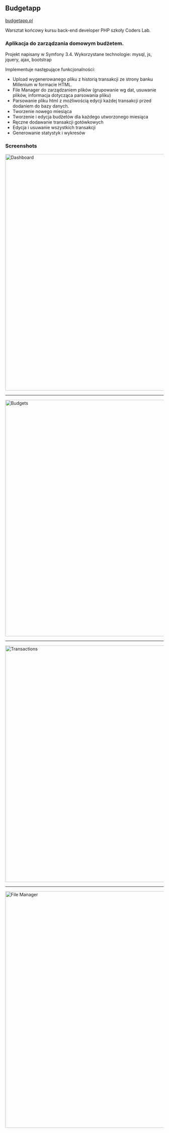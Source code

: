 <h2>Budgetapp</h2>

<a href="http://budgetapp.pl" target="_blank">budgetapp.pl</a>

Warsztat końcowy kursu back-end developer PHP szkoły Coders Lab.

<h3>Aplikacja do zarządzania domowym budżetem.</h3>

Projekt napisany w Symfony 3.4. Wykorzystane technologie: mysql, js, jquery, ajax, bootstrap

Implementuje następujące funkcjonalności:
<ul>
  <li>Upload wygenerowanego pliku z historią transakcji ze strony banku Millenium w formacie HTML.</li>
  <li>File Manager do zarządzaniem plików (grupowanie wg dat, usuwanie plików, informacja dotycząca parsowania pliku)</li>
  <li>Parsowanie pliku html z możliwością edycji każdej transakcji przed dodaniem do bazy danych. </li>
  <li>Tworzenie nowego miesiąca</li>
  <li>Tworzenie i edycja budżetów dla każdego utworzonego miesiąca</li>
  <li>Ręczne dodawanie transakcji gotówkowych</li>
  <li>Edycja i usuwanie wszystkich transakcji</li>
  <li>Generowanie statystyk i wykresów</li>
</ul>

<h3>Screenshots</h3>

<img alt="Dashboard" src="https://serwer1845889.home.pl/git_screenshots/budgetapp-01.png" width="750"/>
<hr />
<img alt="Budgets" src="https://serwer1845889.home.pl/git_screenshots/budgetapp-02.png" width="750" />
<hr />
<img alt="Transactions" src="https://serwer1845889.home.pl/git_screenshots/budgetapp-03.png" width="750" />
<hr />
<img alt="File Manager" src="https://serwer1845889.home.pl/git_screenshots/budgetapp-04.png" width="750" />
